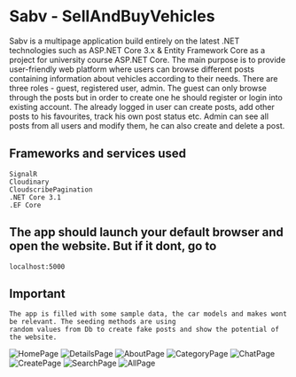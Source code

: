 # Sabv - SellAndBuyVehicles
Sabv is a multipage application build entirely on the latest .NET technologies such as ASP.NET Core 3.x & Entity Framework Core as a project for university 
course ASP.NET Core. The main purpose is to provide user-friendly web platform where users can browse different posts containing information about vehicles
according to their needs. 
There are three roles - guest, registered user, admin. The guest can only browse through the posts but in order to create one he 
should register or login into existing account. The already logged in user can create posts, add other posts to his favourites, track his own post status
etc. Admin can see all posts from all users and modify them, he can also create and delete a post.

## Frameworks and services used
```
SignalR
Cloudinary
CloudscribePagination
.NET Core 3.1
.EF Core
```

## The app should launch your default browser and open the website. But if it dont, go to 
```
localhost:5000
```

## Important
```
The app is filled with some sample data, the car models and makes wont be relevant. The seeding methods are using
random values from Db to create fake posts and show the potential of the website.
```

![HomePage](https://user-images.githubusercontent.com/44707978/76702090-ac1bfc00-66cf-11ea-8f6e-2e640271462f.PNG)
![DetailsPage](https://user-images.githubusercontent.com/44707978/76702104-c5bd4380-66cf-11ea-8c3d-4774b8fb9061.PNG)
![AboutPage](https://user-images.githubusercontent.com/44707978/76702107-ce157e80-66cf-11ea-8ac9-8f04b281a858.PNG)
![CategoryPage](https://user-images.githubusercontent.com/44707978/76702109-d53c8c80-66cf-11ea-9857-ee1193eb4cae.PNG)
![ChatPage](https://user-images.githubusercontent.com/44707978/76702110-dc639a80-66cf-11ea-96bb-31e6c75f05ef.PNG)
![CreatePage](https://user-images.githubusercontent.com/44707978/76702113-e38aa880-66cf-11ea-9a68-5be8f4f5bd60.PNG)
![SearchPage](https://user-images.githubusercontent.com/44707978/76702123-fef5b380-66cf-11ea-9d18-e7bf901a07d9.PNG)
![AllPage](https://user-images.githubusercontent.com/44707978/76702127-07e68500-66d0-11ea-933a-29ba39954845.PNG)
